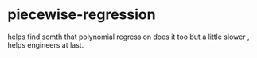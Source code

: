 # piecewise-regression
helps find somth that polynomial regression does it too but a little slower , helps engineers at last.
